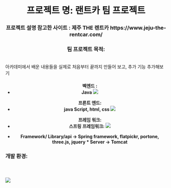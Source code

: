 <h1 align="center">프로젝트 명: 랜트카 팀 프로젝트</h1>
<h3 align="center">프로젝트 설명 참고한 사이트 : 제주 THE 렌트카 https://www.jeju-the-rentcar.com/</h3>
 
<h3 align="center">팀 프로젝트 목적: </h3> <br>
아카데미에서 배운 내용들을 실제로 처음부터 끝까지 만들어 보고, 추가 기능 추가해보기 

<h4 align="center">
  <ul>
   벡엔드 :
   <li>
    Java <img src="https://skillicons.dev/icons?i=java">
   </li>
     </ul> 
 <ul>
  프론트 엔드: 
    <li>
    java Script, html, css <img src="https://skillicons.dev/icons?i=js,html,css">
    </li>
 </ul>
 <ul>
  프레임 워크:
  <li>
   스프링 프레임워크: 
   <img src="https://skillicons.dev/icons?i=spring">
  </li>
 </ul>
 
   

  * Framework/ Library/api -> Spring framework, flatpickr, portone, three.js, jquery * Server -> Tomcat  <br>
</h4>
<h3 align="left">개발 환경: </h3> 

<br>

<h3 align="left"><img src="https://skillicons.dev/icons?i=js,html,css,wasm" /></h3> 


